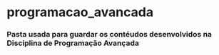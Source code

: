 # programacao_avancada
### Pasta usada para guardar os contéudos desenvolvidos na Disciplina de Programação Avançada
